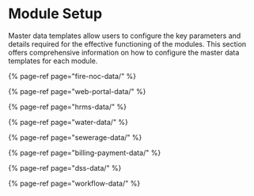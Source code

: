 # Module Setup

Master data templates allow users to configure the key parameters and details required for the effective functioning of the modules. This section offers comprehensive information on how to configure the master data templates for each module. 

{% page-ref page="fire-noc-data/" %}

{% page-ref page="web-portal-data/" %}

{% page-ref page="hrms-data/" %}

{% page-ref page="water-data/" %}

{% page-ref page="sewerage-data/" %}

{% page-ref page="billing-payment-data/" %}

{% page-ref page="dss-data/" %}

{% page-ref page="workflow-data/" %}

































